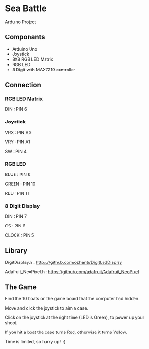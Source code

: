 # Sea Battle

Arduino Project

## Componants

- Arduino Uno
- Joystick
- 8X8 RGB LED Matrix
- RGB LED
- 8 Digit with MAX7219 controller

## Connection

### RGB LED Matrix

DIN : PIN 6

### Joystick

VRX : PIN A0

VRY : PIN A1

SW : PIN 4

### RGB LED

BLUE : PIN 9

GREEN : PIN 10

RED : PIN 11

### 8 Digit Display

DIN : PIN 7

CS : PIN 6

CLOCK : PIN 5

## Library

DigitDisplay.h : https://github.com/ozhantr/DigitLedDisplay

Adafruit_NeoPixel.h : https://github.com/adafruit/Adafruit_NeoPixel

## The Game

Find the 10 boats on the game board that the computer had hidden.

Move and click the joystick to aim a case.

Click on the joystick at the right time (LED is Green), to power up your shoot.

If you hit a boat the case turns Red, otherwise it turns Yellow.

Time is limited, so hurry up ! :)
